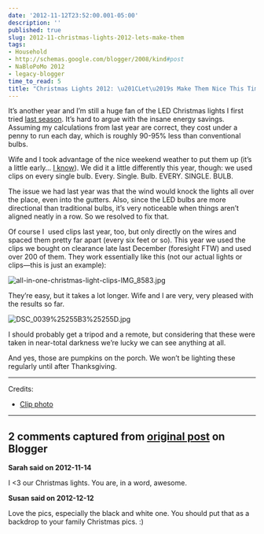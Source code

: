 ```yaml
---
date: '2012-11-12T23:52:00.001-05:00'
description: ''
published: true
slug: 2012-11-christmas-lights-2012-lets-make-them
tags:
- Household
- http://schemas.google.com/blogger/2008/kind#post
- NaBloPoMo 2012
- legacy-blogger
time_to_read: 5
title: "Christmas Lights 2012: \u201CLet\u2019s Make Them Nice This Time\u201D"
---
```



It’s another year and I’m still a huge fan of the LED Christmas lights I first tried [last season](../2011/2011-11-leds-are-awesome.html). It’s hard to argue with the insane energy savings. Assuming my calculations from last year are correct, they cost under a penny to run each day, which is roughly 90-95% less than conventional bulbs.

Wife and I took advantage of the nice weekend weather to put them up (it’s a little early… [I know](http://footedjammies.blogspot.com/2012/11/we-are-best-neighbors.html)). We did it a little differently this year, though: we used clips on every single bulb. Every. Single. Bulb. EVERY. SINGLE. BULB.

The issue we had last year was that the wind would knock the lights all over the place, even into the gutters. Also, since the LED bulbs are more directional than traditional bulbs, it’s very noticeable when things aren’t aligned neatly in a row. So we resolved to fix that.

Of course I&#160; used clips last year, too, but only directly on the wires and spaced them pretty far apart (every six feet or so). This year we used the clips we bought on clearance late last December (foresight FTW) and used over 200 of them. They work essentially like this (not our actual lights or clips—this is just an example):

![all-in-one-christmas-light-clips-IMG_8583.jpg](all-in-one-christmas-light-clips-IMG_8583.jpg)

They’re easy, but it takes a lot longer. Wife and I are very, very pleased with the results so far. 

![DSC_0039%25255B3%25255D.jpg](DSC_0039%25255B3%25255D.jpg)

I should probably get a tripod and a remote, but considering that these were taken in near-total darkness we’re lucky we can see anything at all.

And yes, those are pumpkins on the porch. We won’t be lighting these regularly until after Thanksgiving.  <hr />

Credits:  <ul>   <li>[Clip photo](http://www.christmaslightsetc.com/pages/Hanging-Christmas-Lights.htm)</li> </ul>

---

## 2 comments captured from [original post](https://blog.wassupy.com/2012/11/christmas-lights-2012-lets-make-them.html) on Blogger

**Sarah said on 2012-11-14**

I &lt;3 our Christmas lights.  You are, in a word, awesome.

**Susan said on 2012-12-12**

Love the pics, especially the black and white one. You should put that as a backdrop to your family Christmas pics. :)

